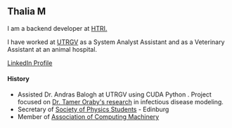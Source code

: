 ## Thalia M

I am a backend developer at [HTRI.](https://www.htri.net/)

I have worked at [UTRGV](http://www.utrgv.edu/) as a System Analyst Assistant and as a Veterinary Assistant at an animal hospital.

[LinkedIn Profile](https://www.linkedin.com/in/thalia-juarez/)

#### History
- Assisted Dr. Andras Balogh at UTRGV using CUDA Python . Project focused on [Dr. Tamer Oraby's research](https://faculty.utrgv.edu/tamer.oraby/research.htm) in infectious disease modeling.
- Secretary of [Society of Physics Students](https://www.spsnational.org/) - Edinburg
- Member of [Association of Computing Machinery](https://www.acm.org/)
